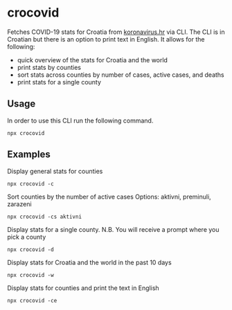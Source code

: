 # crocovid

Fetches COVID-19 stats for Croatia from [koronavirus.hr](https://www.koronavirus.hr/) via CLI.
The CLI is in Croatian but there is an option to print text in English.
It allows for the following:
 - quick overview of the stats for Croatia and the world
 - print stats by counties
 - sort stats across counties by number of cases, active cases, and deaths
 - print stats for a single county

## Usage

In order to use this CLI run the following command.
```
npx crocovid
```
## Examples

Display general stats for counties
```
npx crocovid -c
```

Sort counties by the number of active cases
Options: aktivni, preminuli, zarazeni
```
npx crocovid -cs aktivni
```

Display stats for a single county.
N.B. You will receive a prompt where you pick a county
```
npx crocovid -d 
```

Display stats for Croatia and the world in the past 10 days
```
npx crocovid -w
```

Display stats for counties and print the text in English
```
npx crocovid -ce
```
